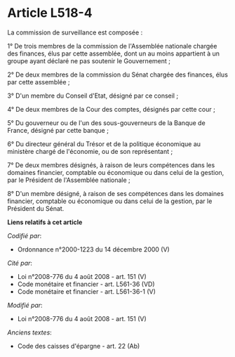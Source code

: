 # Article L518-4

La commission de surveillance est composée :

1° De trois membres de la commission de l'Assemblée nationale chargée des finances, élus par cette assemblée, dont un au
moins appartient à un groupe ayant déclaré ne pas soutenir le Gouvernement ;

2° De deux membres de la commission du Sénat chargée des finances, élus par cette assemblée ;

3° D'un membre du Conseil d'Etat, désigné par ce conseil ;

4° De deux membres de la Cour des comptes, désignés par cette cour ;

5° Du gouverneur ou de l'un des sous-gouverneurs de la Banque de France, désigné par cette banque ;

6° Du directeur général du Trésor et de la politique économique au ministère chargé de l'économie, ou de son représentant ;

7° De deux membres désignés, à raison de leurs compétences dans les domaines financier, comptable ou économique ou dans celui
de la gestion, par le Président de l'Assemblée nationale ;

8° D'un membre désigné, à raison de ses compétences dans les domaines financier, comptable ou économique ou dans celui de la
gestion, par le Président du Sénat.

**Liens relatifs à cet article**

_Codifié par_:

  - Ordonnance n°2000-1223 du 14 décembre 2000 (V)

_Cité par_:

  - Loi n°2008-776 du 4 août 2008 - art. 151 (V)
  - Code monétaire et financier - art. L561-36 (VD)
  - Code monétaire et financier - art. L561-36-1 (V)

_Modifié par_:

  - Loi n°2008-776 du 4 août 2008 - art. 151 (V)

_Anciens textes_:

  - Code des caisses d'épargne - art. 22 (Ab)
